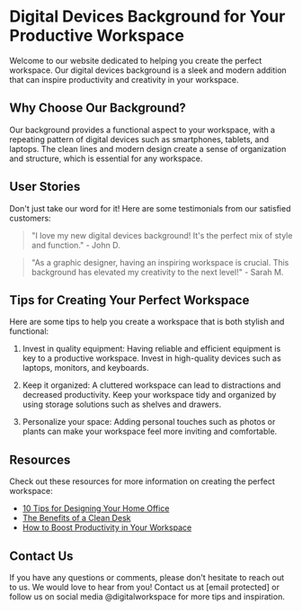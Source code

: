 <!--font:Montserrat-->

# Digital Devices Background for Your Productive Workspace

Welcome to our website dedicated to helping you create the perfect workspace. Our digital devices background is a sleek and modern addition that can inspire productivity and creativity in your workspace.

## Why Choose Our Background?

Our background provides a functional aspect to your workspace, with a repeating pattern of digital devices such as smartphones, tablets, and laptops. The clean lines and modern design create a sense of organization and structure, which is essential for any workspace.

## User Stories

Don't just take our word for it! Here are some testimonials from our satisfied customers:

> "I love my new digital devices background! It's the perfect mix of style and function." - John D.

> "As a graphic designer, having an inspiring workspace is crucial. This background has elevated my creativity to the next level!" - Sarah M.

## Tips for Creating Your Perfect Workspace

Here are some tips to help you create a workspace that is both stylish and functional:

1. Invest in quality equipment: Having reliable and efficient equipment is key to a productive workspace. Invest in high-quality devices such as laptops, monitors, and keyboards.

2. Keep it organized: A cluttered workspace can lead to distractions and decreased productivity. Keep your workspace tidy and organized by using storage solutions such as shelves and drawers.

3. Personalize your space: Adding personal touches such as photos or plants can make your workspace feel more inviting and comfortable.

## Resources

Check out these resources for more information on creating the perfect workspace:

- [10 Tips for Designing Your Home Office](#)
- [The Benefits of a Clean Desk](#)
- [How to Boost Productivity in Your Workspace](#)

## Contact Us

If you have any questions or comments, please don't hesitate to reach out to us. We would love to hear from you! Contact us at [email protected] or follow us on social media @digitalworkspace for more tips and inspiration.

<!--

Write me content for website with wallpaper which alt text is:

"A wallpaper featuring a repeating pattern of sleek and modern digital devices, such as smartphones, tablets, and laptops."

The name/title of the page should not be 1:1 copy of the alt text but rather a real content of the website which is using this wallpaper.

- Use markdown format 
- Start with heading
- Heading should be short and concise
- The content should look like a real website 
- The website should not be about the wallpaper, wallpaper is just a related background
- Heading should be contain work "wallpaper" or "background"
- Include real sections like references, contact, user stories, etc. use things relevant to the page purpose.
- Feel free to use structure like headings, bullets, numbering, blockquotes, paragraphs, horizontal lines, etc.
- You can use formatting like bold or _italic_
- You can include UTF-8 emojis
- Links should be only #hash anchors (and you can refer to the document itself)
- Do not include images


---


# Digital Workspace Background for Tech Enthusiasts

Welcome to our website! Here you will find everything you need to know about creating the perfect digital workspace. Our sleek and modern wallpaper featuring a repeating pattern of digital devices is the perfect backdrop for your tech-savvy lifestyle.

## Why Choose Our Digital Workspace Wallpaper?

Our wallpaper is not only visually appealing but also provides a functional aspect to your workspace. The repeating pattern of digital devices such as smartphones, tablets, and laptops inspires productivity and creativity. The clean lines and modern design create a sense of organization and structure, which is essential for any workspace.

## User Stories

Hear from our satisfied customers who have transformed their workspace with our digital wallpaper:

> "I love my new digital workspace background! It's the perfect mix of style and functionality." - John D.

> "As a graphic designer, having an inspiring workspace is crucial. This wallpaper has elevated my creativity to the next level!" - Sarah M.

## Tips for Creating Your Perfect Digital Workspace

Here are some tips to help you create a workspace that is both stylish and functional:

1. Invest in quality equipment: Having reliable and efficient equipment is key to a productive workspace. Invest in high-quality devices such as laptops, monitors, and keyboards.

2. Keep it organized: A cluttered workspace can lead to distractions and decreased productivity. Keep your workspace tidy and organized by using storage solutions such as shelves and drawers.

3. Personalize your space: Adding personal touches such as photos or plants can make your workspace feel more inviting and comfortable.

## References

Check out these resources for more information on creating the perfect digital workspace:

- [10 Tips for Designing Your Home Office](#)
- [The Benefits of a Clean Desk](#)
- [How to Boost Productivity in Your Workspace](#)

## Contact Us

If you have any questions or comments, please don't hesitate to reach out to us. We would love to hear from you! Contact us at [email protected] or follow us on social media @digitalworkspace for more tips and inspiration.


---


Heading is too long, rewrite whole content.


---


# Elevate Your Workspace with Digital Devices Wallpaper

Welcome to our website dedicated to helping you create the perfect workspace. Our digital devices wallpaper is the perfect backdrop for tech enthusiasts who want a sleek and modern workspace.

## Why Choose Our Wallpaper?

Our wallpaper is not only visually appealing but also provides a functional aspect to your workspace. The repeating pattern of digital devices such as smartphones, tablets, and laptops inspires productivity and creativity. The clean lines and modern design create a sense of organization and structure, which is essential for any workspace.

## User Stories

Don't just take our word for it! Here are some testimonials from our satisfied customers:

> "I absolutely love my new digital devices wallpaper! It's the perfect addition to my home office." - Amy R.

> "As a software developer, having an inspiring workspace is crucial for my work. This wallpaper has helped me stay focused and productive." - David L.

## Tips for Creating Your Perfect Workspace

Here are some tips to help you create a workspace that is both stylish and functional:

1. Invest in quality equipment: Having reliable and efficient equipment is key to a productive workspace. Invest in high-quality devices such as laptops, monitors, and keyboards.

2. Keep it organized: A cluttered workspace can lead to distractions and decreased productivity. Keep your workspace tidy and organized by using storage solutions such as shelves and drawers.

3. Personalize your space: Adding personal touches such as photos or plants can make your workspace feel more inviting and comfortable.

## Resources

Check out these resources for more information on creating the perfect workspace:

- [10 Tips for Designing Your Home Office](#)
- [The Benefits of a Clean Desk](#)
- [How to Boost Productivity in Your Workspace](#)

## Contact Us

If you have any questions or comments, please don't hesitate to reach out to us. We would love to hear from you! Contact us at [email protected] or follow us on social media @digitalworkspace for more tips and inspiration.


---


Heading should not include word "wallpaper". The website should not be about the wallpaper itself, wallpaper is just a related background, rewrite whole content.


---


# Elevate Your Workspace with Digital Devices Background

Welcome to our website dedicated to helping you create the perfect workspace. Our digital devices background is the perfect addition for tech enthusiasts who want a sleek and modern workspace.

## Why Choose Our Background?

Our background is not only visually appealing but also provides a functional aspect to your workspace. The repeating pattern of digital devices such as smartphones, tablets, and laptops inspires productivity and creativity. The clean lines and modern design create a sense of organization and structure, which is essential for any workspace.

## User Stories

Don't just take our word for it! Here are some testimonials from our satisfied customers:

> "I absolutely love my new digital devices background! It's the perfect addition to my home office." - Amy R.

> "As a software developer, having an inspiring workspace is crucial for my work. This background has helped me stay focused and productive." - David L.

## Tips for Creating Your Perfect Workspace

Here are some tips to help you create a workspace that is both stylish and functional:

1. Invest in quality equipment: Having reliable and efficient equipment is key to a productive workspace. Invest in high-quality devices such as laptops, monitors, and keyboards.

2. Keep it organized: A cluttered workspace can lead to distractions and decreased productivity. Keep your workspace tidy and organized by using storage solutions such as shelves and drawers.

3. Personalize your space: Adding personal touches such as photos or plants can make your workspace feel more inviting and comfortable.

## Resources

Check out these resources for more information on creating the perfect workspace:

- [10 Tips for Designing Your Home Office](#)
- [The Benefits of a Clean Desk](#)
- [How to Boost Productivity in Your Workspace](#)

## Contact Us

If you have any questions or comments, please don't hesitate to reach out to us. We would love to hear from you! Contact us at [email protected] or follow us on social media @digitalworkspace for more tips and inspiration.


---


Heading is too long, rewrite whole content.


---


# Digital Devices Background for Your Productive Workspace

Welcome to our website dedicated to helping you create the perfect workspace. Our digital devices background is a sleek and modern addition that can inspire productivity and creativity in your workspace.

## Why Choose Our Background?

Our background provides a functional aspect to your workspace, with a repeating pattern of digital devices such as smartphones, tablets, and laptops. The clean lines and modern design create a sense of organization and structure, which is essential for any workspace.

## User Stories

Don't just take our word for it! Here are some testimonials from our satisfied customers:

> "I love my new digital devices background! It's the perfect mix of style and function." - John D.

> "As a graphic designer, having an inspiring workspace is crucial. This background has elevated my creativity to the next level!" - Sarah M.

## Tips for Creating Your Perfect Workspace

Here are some tips to help you create a workspace that is both stylish and functional:

1. Invest in quality equipment: Having reliable and efficient equipment is key to a productive workspace. Invest in high-quality devices such as laptops, monitors, and keyboards.

2. Keep it organized: A cluttered workspace can lead to distractions and decreased productivity. Keep your workspace tidy and organized by using storage solutions such as shelves and drawers.

3. Personalize your space: Adding personal touches such as photos or plants can make your workspace feel more inviting and comfortable.

## Resources

Check out these resources for more information on creating the perfect workspace:

- [10 Tips for Designing Your Home Office](#)
- [The Benefits of a Clean Desk](#)
- [How to Boost Productivity in Your Workspace](#)

## Contact Us

If you have any questions or comments, please don't hesitate to reach out to us. We would love to hear from you! Contact us at [email protected] or follow us on social media @digitalworkspace for more tips and inspiration.


---


Write me a Google font which is best fitting for the website.

Pick from the list:
- Poppins
- Lato
- Lobster
- Raleway
- Orbitron
- Open Sans
- Great Vibes
- Exo 2
- Futura
- IBM Plex Sans
- Inter
- Dancing Script
- Montserrat
- Roboto
- Playfair Display
- Barlow Condensed
- Alegreya


Write just the font name nothing else.


---


Montserrat

-->
